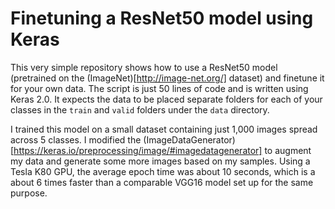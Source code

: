 Finetuning a ResNet50 model using Keras
=======================================

This very simple repository shows how to use a ResNet50 model (pretrained on the (ImageNet)[http://image-net.org/] dataset) and finetune it for your own data. The script is just 50 lines of code and is written using Keras 2.0. It expects the data to be placed separate folders for each of your classes in the `train` and `valid` folders under the `data` directory.

I trained this model on a small dataset containing just 1,000 images spread across 5 classes. I modified the (ImageDataGenerator)[https://keras.io/preprocessing/image/#imagedatagenerator] to augment my data and generate some more images based on my samples. Using a Tesla K80 GPU, the average epoch time was about 10 seconds, which is a about 6 times faster than a comparable VGG16 model set up for the same purpose.
